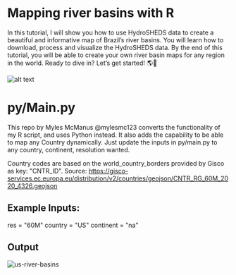 # Mapping river basins with R

In this tutorial, I will show you how to use HydroSHEDS data to create a beautiful and informative map of Brazil’s river basins. You will learn how to download, process and visualize the HydroSHEDS data. By the end of this tutorial, you will be able to create your own river basin maps for any region in the world. Ready to dive in? Let’s get started! 🌎🌊

![alt text]([https://github.com/milos-agathon/mapping-river-basins-with-r/blob/main/brazil-basins.png?raw=true)

# py/Main.py
This repo by Myles McManus @mylesmc123 converts the functionality of my R script, and uses Python instead. It also adds the capability to be able to map any Country dynamically.
Just update the inputs in py/main.py to any country, continent, resolution wanted.

Country codes are based on the world_country_borders provided by Gisco as key: "CNTR_ID". 
Source: https://gisco-services.ec.europa.eu/distribution/v2/countries/geojson/CNTR_RG_60M_2020_4326.geojson

## Example Inputs:
res = "60M"
country = "US"
continent = "na" 

## Output
![us-river-basins](https://github.com/mylesmc123/mapping-river-basins-with-r-and-python/assets/64209352/0a9b43ec-e205-4424-b408-a2f315a4ec5e)
